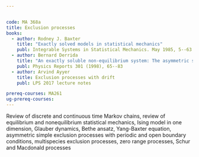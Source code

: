 ```yaml
---


code: MA 368a
title: Exclusion processes
books:
  - author: Rodney J. Baxter
    title: "Exactly solved models in statistical mechanics"
    publ: Integrable Systems in Statistical Mechanics. May 1985, 5--63
  - author: Bernard Derrida
    title: "An exactly soluble non-equilibrium system: The asymmetric simple exclusion process"
    publ: Physics Reports 301 (1998), 65--83
  - author: Arvind Ayyer
    title: Exclusion processes with drift
    publ: LPS 2017 lecture notes

prereq-courses: MA261
ug-prereq-courses:
---
```


Review of discrete and continuous time Markov chains, review of equilibrium
and nonequilibrium statistical mechanics, Ising model in one dimension,
Glauber dynamics, Bethe ansatz, Yang-Baxter equation, asymmetric simple
exclusion processes with periodic and open boundary conditions,
multispecies exclusion processes, zero range processes, Schur and Macdonald processes

